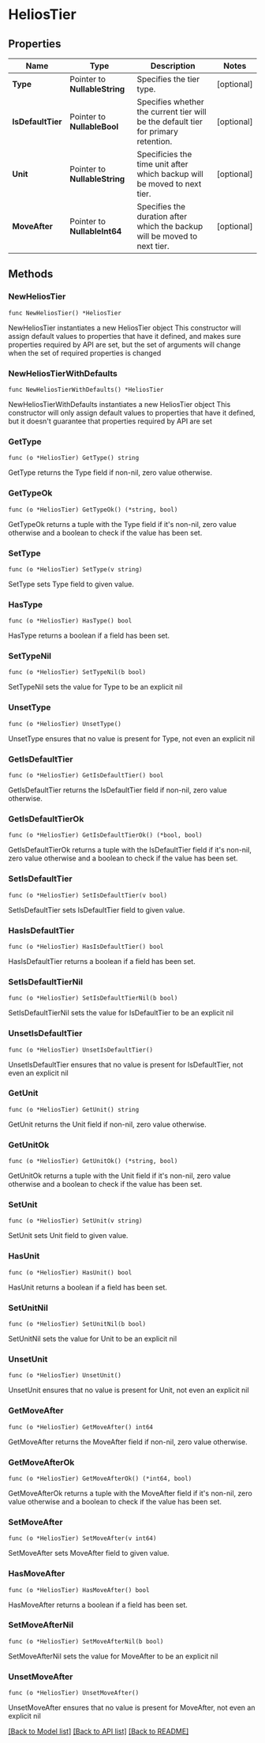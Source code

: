 # HeliosTier

## Properties

Name | Type | Description | Notes
------------ | ------------- | ------------- | -------------
**Type** | Pointer to **NullableString** | Specifies the tier type. | [optional] 
**IsDefaultTier** | Pointer to **NullableBool** | Specifies whether the current tier will be the default tier for primary retention. | [optional] 
**Unit** | Pointer to **NullableString** | Specificies the time unit after which backup will be moved to next tier. | [optional] 
**MoveAfter** | Pointer to **NullableInt64** | Specifies the duration after which the backup will be moved to next tier. | [optional] 

## Methods

### NewHeliosTier

`func NewHeliosTier() *HeliosTier`

NewHeliosTier instantiates a new HeliosTier object
This constructor will assign default values to properties that have it defined,
and makes sure properties required by API are set, but the set of arguments
will change when the set of required properties is changed

### NewHeliosTierWithDefaults

`func NewHeliosTierWithDefaults() *HeliosTier`

NewHeliosTierWithDefaults instantiates a new HeliosTier object
This constructor will only assign default values to properties that have it defined,
but it doesn't guarantee that properties required by API are set

### GetType

`func (o *HeliosTier) GetType() string`

GetType returns the Type field if non-nil, zero value otherwise.

### GetTypeOk

`func (o *HeliosTier) GetTypeOk() (*string, bool)`

GetTypeOk returns a tuple with the Type field if it's non-nil, zero value otherwise
and a boolean to check if the value has been set.

### SetType

`func (o *HeliosTier) SetType(v string)`

SetType sets Type field to given value.

### HasType

`func (o *HeliosTier) HasType() bool`

HasType returns a boolean if a field has been set.

### SetTypeNil

`func (o *HeliosTier) SetTypeNil(b bool)`

 SetTypeNil sets the value for Type to be an explicit nil

### UnsetType
`func (o *HeliosTier) UnsetType()`

UnsetType ensures that no value is present for Type, not even an explicit nil
### GetIsDefaultTier

`func (o *HeliosTier) GetIsDefaultTier() bool`

GetIsDefaultTier returns the IsDefaultTier field if non-nil, zero value otherwise.

### GetIsDefaultTierOk

`func (o *HeliosTier) GetIsDefaultTierOk() (*bool, bool)`

GetIsDefaultTierOk returns a tuple with the IsDefaultTier field if it's non-nil, zero value otherwise
and a boolean to check if the value has been set.

### SetIsDefaultTier

`func (o *HeliosTier) SetIsDefaultTier(v bool)`

SetIsDefaultTier sets IsDefaultTier field to given value.

### HasIsDefaultTier

`func (o *HeliosTier) HasIsDefaultTier() bool`

HasIsDefaultTier returns a boolean if a field has been set.

### SetIsDefaultTierNil

`func (o *HeliosTier) SetIsDefaultTierNil(b bool)`

 SetIsDefaultTierNil sets the value for IsDefaultTier to be an explicit nil

### UnsetIsDefaultTier
`func (o *HeliosTier) UnsetIsDefaultTier()`

UnsetIsDefaultTier ensures that no value is present for IsDefaultTier, not even an explicit nil
### GetUnit

`func (o *HeliosTier) GetUnit() string`

GetUnit returns the Unit field if non-nil, zero value otherwise.

### GetUnitOk

`func (o *HeliosTier) GetUnitOk() (*string, bool)`

GetUnitOk returns a tuple with the Unit field if it's non-nil, zero value otherwise
and a boolean to check if the value has been set.

### SetUnit

`func (o *HeliosTier) SetUnit(v string)`

SetUnit sets Unit field to given value.

### HasUnit

`func (o *HeliosTier) HasUnit() bool`

HasUnit returns a boolean if a field has been set.

### SetUnitNil

`func (o *HeliosTier) SetUnitNil(b bool)`

 SetUnitNil sets the value for Unit to be an explicit nil

### UnsetUnit
`func (o *HeliosTier) UnsetUnit()`

UnsetUnit ensures that no value is present for Unit, not even an explicit nil
### GetMoveAfter

`func (o *HeliosTier) GetMoveAfter() int64`

GetMoveAfter returns the MoveAfter field if non-nil, zero value otherwise.

### GetMoveAfterOk

`func (o *HeliosTier) GetMoveAfterOk() (*int64, bool)`

GetMoveAfterOk returns a tuple with the MoveAfter field if it's non-nil, zero value otherwise
and a boolean to check if the value has been set.

### SetMoveAfter

`func (o *HeliosTier) SetMoveAfter(v int64)`

SetMoveAfter sets MoveAfter field to given value.

### HasMoveAfter

`func (o *HeliosTier) HasMoveAfter() bool`

HasMoveAfter returns a boolean if a field has been set.

### SetMoveAfterNil

`func (o *HeliosTier) SetMoveAfterNil(b bool)`

 SetMoveAfterNil sets the value for MoveAfter to be an explicit nil

### UnsetMoveAfter
`func (o *HeliosTier) UnsetMoveAfter()`

UnsetMoveAfter ensures that no value is present for MoveAfter, not even an explicit nil

[[Back to Model list]](../README.md#documentation-for-models) [[Back to API list]](../README.md#documentation-for-api-endpoints) [[Back to README]](../README.md)


